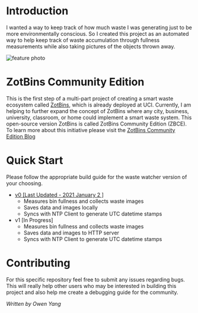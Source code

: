 # Introduction
I wanted a way to keep track of how much waste I was generating just to be more environmentally conscious. So I created this project as an automated way to help keep track of waste accumulation through fullness measurements while also taking pictures of the objects thrown away.

![feature photo](https://raw.githubusercontent.com/zotbins/waste_watcher/main/v0/guide_images/feature_photo.jpg)

# ZotBins Community Edition

This is the first step of a multi-part project of creating a smart waste ecosystem called [ZotBins](https://zotbins.github.io), which is already deployed at UCI. Currently, I am helping to further expand the concept of ZotBins where any city, business, university, classroom, or home could implement a smart waste system. This open-source version ZotBins is called  ZotBins Community Edition (ZBCE). To learn more about this initiative please visit the [ZotBins Community Edition Blog](https://zotbins.github.io/zbceblog/about/)

# Quick Start
Please follow the appropriate build guide for the waste watcher version of your choosing.
- [v0 [Last Updated - 2021 January 2 ]](https://github.com/zotbins/waste_watcher/blob/main/v0/guide.md) 
    - Measures bin fullness and collects waste images
    - Saves data and images locally
    - Syncs with NTP Client to generate UTC datetime stamps
- v1 [In Progress]
    - Measures bin fullness and collects waste images
    - Saves data and images to HTTP server
    - Syncs with NTP Client to generate UTC datetime stamps

# Contributing
For this specific repository feel free to submit any issues regarding bugs. This will really help other users who may be interested in building this project and also help me create a debugging guide for the community.

*Written by Owen Yang*
